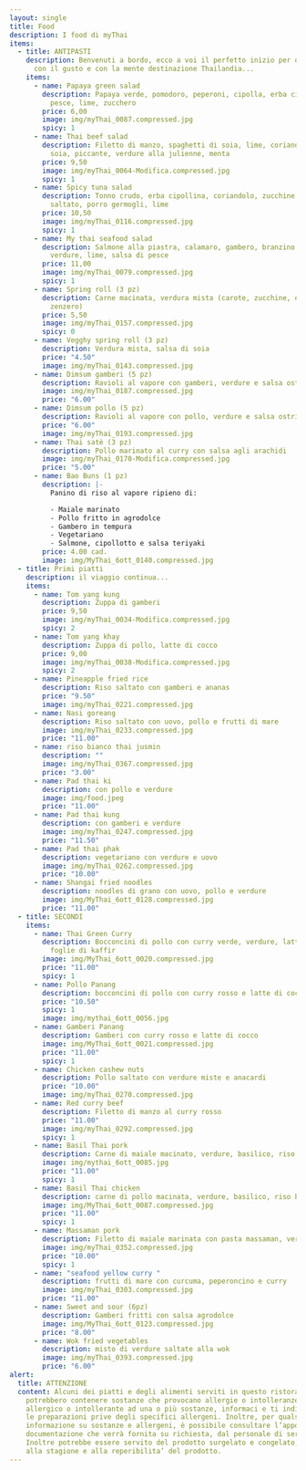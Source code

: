 ```yaml
---
layout: single
title: Food
description: I food di myThai
items:
  - title: ANTIPASTI
    description: Benvenuti a bordo, ecco a voi il perfetto inizio per questo viaggio
      con il gusto e con la mente destinazione Thailandia...
    items:
      - name: Papaya green salad
        description: Papaya verde, pomodoro, peperoni, cipolla, erba cipollina, salsa di
          pesce, lime, zucchero
        price: 6,00
        image: img/myThai_0087.compressed.jpg
        spicy: 1
      - name: Thai beef salad
        description: Filetto di manzo, spaghetti di soia, lime, coriandolo, salsa di
          soia, piccante, verdure alla julienne, menta
        price: 9,50
        image: img/myThai_0064-Modifica.compressed.jpg
        spicy: 1
      - name: Spicy tuna salad
        description: Tonno crudo, erba cipollina, coriandolo, zucchine, pendolini, riso
          saltato, porro germogli, lime
        price: 10,50
        image: img/myThai_0116.compressed.jpg
        spicy: 1
      - name: My thai seafood salad
        description: Salmone alla piastra, calamaro, gambero, branzino, misto di
          verdure, lime, salsa di pesce
        price: 11,00
        image: img/myThai_0079.compressed.jpg
        spicy: 1
      - name: Spring roll (3 pz)
        description: Carne macinata, verdura mista (carote, zucchine, erba cipollina,
          zenzero)
        price: 5,50
        image: img/myThai_0157.compressed.jpg
        spicy: 0
      - name: Vegghy spring roll (3 pz)
        description: Verdura mista, salsa di soia
        price: "4.50"
        image: img/myThai_0143.compressed.jpg
      - name: Dimsum gamberi (5 pz)
        description: Ravioli al vapore con gamberi, verdure e salsa ostriche
        image: img/myThai_0187.compressed.jpg
        price: "6.00"
      - name: Dimsum pollo (5 pz)
        description: Ravioli al vapore con pollo, verdure e salsa ostriche
        price: "6.00"
        image: img/myThai_0193.compressed.jpg
      - name: Thai satè (3 pz)
        description: Pollo marinato al curry con salsa agli arachidi
        image: img/myThai_0170-Modifica.compressed.jpg
        price: "5.00"
      - name: Bao Buns (1 pz)
        description: |-
          Panino di riso al vapore ripieno di:

          - Maiale marinato
          - Pollo fritto in agrodolce
          - Gambero in tempura
          - Vegetariano
          - Salmone, cipollotto e salsa teriyaki
        price: 4.00 cad.
        image: img/MyThai_6ott_0140.compressed.jpg
  - title: Primi piatti
    description: il viaggio continua...
    items:
      - name: Tom yang kung
        description: Zuppa di gamberi
        price: 9,50
        image: img/myThai_0034-Modifica.compressed.jpg
        spicy: 2
      - name: Tom yang khay
        description: Zuppa di pollo, latte di cocco
        price: 9,00
        image: img/myThai_0038-Modifica.compressed.jpg
        spicy: 2
      - name: Pineapple fried rice
        description: Riso saltato con gamberi e ananas
        price: "9.50"
        image: img/myThai_0221.compressed.jpg
      - name: Nasi goreang
        description: Riso saltato con uovo, pollo e frutti di mare
        image: img/myThai_0233.compressed.jpg
        price: "11.00"
      - name: riso bianco thai jusmin
        description: ""
        image: img/myThai_0367.compressed.jpg
        price: "3.00"
      - name: Pad thai ki
        description: con pollo e verdure
        image: img/food.jpeg
        price: "11.00"
      - name: Pad thai kung
        description: con gamberi e verdure
        image: img/myThai_0247.compressed.jpg
        price: "11.50"
      - name: Pad thai phak
        description: vegetariano con verdure e uovo
        image: img/myThai_0262.compressed.jpg
        price: "10.00"
      - name: Shangai fried noodles
        description: noodles di grano con uovo, pollo e verdure
        image: img/MyThai_6ott_0128.compressed.jpg
        price: "11.00"
  - title: SECONDI
    items:
      - name: Thai Green Curry
        description: Bocconcini di pollo con curry verde, verdure, latte di cocco e
          foglie di kaffir
        image: img/MyThai_6ott_0020.compressed.jpg
        price: "11.00"
        spicy: 1
      - name: Pollo Panang
        description: bocconcini di pollo con curry rosso e latte di cocco
        price: "10.50"
        spicy: 1
        image: img/mythai_6ott_0056.jpg
      - name: Gamberi Panang
        description: Gamberi con curry rosso e latte di cocco
        image: img/MyThai_6ott_0021.compressed.jpg
        price: "11.00"
        spicy: 1
      - name: Chicken cashew nuts
        description: Pollo saltato con verdure miste e anacardi
        price: "10.00"
        image: img/myThai_0270.compressed.jpg
      - name: Red curry beef
        description: Filetto di manzo al curry rosso
        price: "11.00"
        image: img/myThai_0292.compressed.jpg
        spicy: 1
      - name: Basil Thai pork
        description: Carne di maiale macinato, verdure, basilico, riso bianco e uovo
        image: img/mythai_6ott_0085.jpg
        price: "11.00"
        spicy: 1
      - name: Basil Thai chicken
        description: carne di pollo macinata, verdure, basilico, riso bianco e uovo
        image: img/MyThai_6ott_0087.compressed.jpg
        price: "11.00"
        spicy: 1
      - name: Massaman pork
        description: Filetto di maiale marinata con pasta massaman, verdure e latte di cocco
        image: img/myThai_0352.compressed.jpg
        price: "10.00"
        spicy: 1
      - name: "seafood yellow curry "
        description: frutti di mare con curcuma, peperoncino e curry
        image: img/myThai_0303.compressed.jpg
        price: "11.00"
      - name: Sweet and sour (6pz)
        description: Gamberi fritti con salsa agrodolce
        image: img/MyThai_6ott_0123.compressed.jpg
        price: "8.00"
      - name: Wok fried vegetables
        description: misto di verdure saltate alla wok
        image: img/myThai_0393.compressed.jpg
        price: "6.00"
alert:
  title: ATTENZIONE
  content: Alcuni dei piatti e degli alimenti serviti in questo ristorante
    potrebbero contenere sostanze che provocano allergie o intolleranze. Se sei
    allergico o intollerante ad una o più sostanze, informaci e ti indicheremo
    le preparazioni prive degli specifici allergeni. Inoltre, per qualsiasi
    informazione su sostanze e allergeni, è possibile consultare l’apposita
    documentazione che verrà fornita su richiesta, dal personale di servizio.
    Inoltre potrebbe essere servito del prodotto surgelato e congelato, in base
    alla stagione e alla reperibilita’ del prodotto.
---
```

